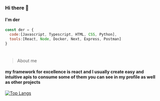 ### Hi there 👋

#### I'm der

```js
const der = {
  code:[Javascript, Typescript, HTML, CSS, Python],
  tools:[React, Node, Docker, Next, Express, Postman]
}
```
#
>About me
#### my framework for excellence is react and I usually create easy and intuitive apis to consume some of them you can see in my profile as well as other projects

[![Top Langs](https://github-readme-stats.vercel.app/api/top-langs/?username=der56&layout=compact)](https://github.com/anuraghazra/github-readme-stats)
